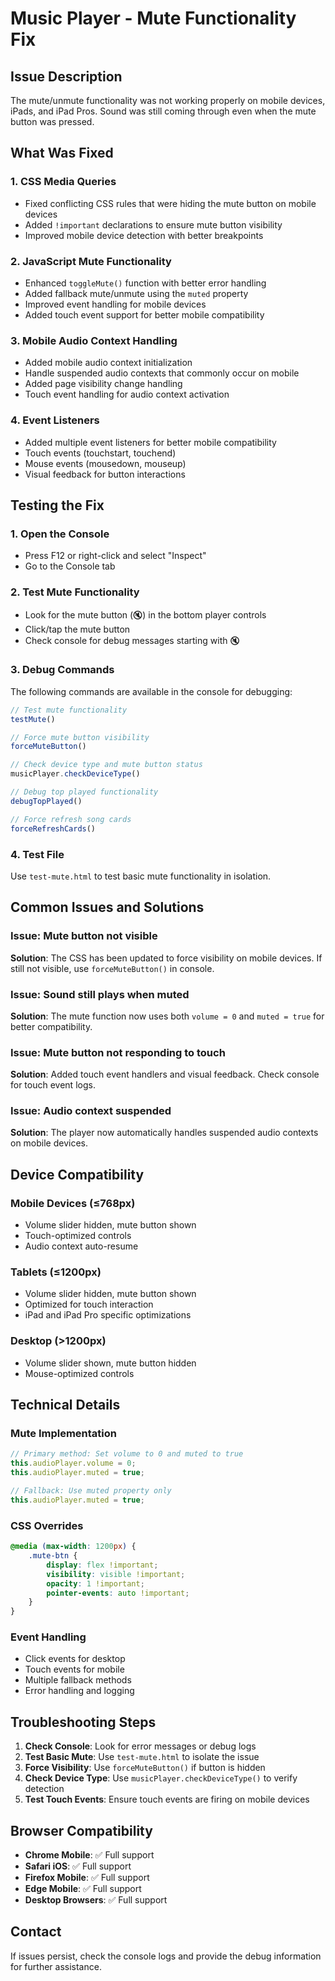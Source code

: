 # Music Player - Mute Functionality Fix

## Issue Description
The mute/unmute functionality was not working properly on mobile devices, iPads, and iPad Pros. Sound was still coming through even when the mute button was pressed.

## What Was Fixed

### 1. CSS Media Queries
- Fixed conflicting CSS rules that were hiding the mute button on mobile devices
- Added `!important` declarations to ensure mute button visibility
- Improved mobile device detection with better breakpoints

### 2. JavaScript Mute Functionality
- Enhanced `toggleMute()` function with better error handling
- Added fallback mute/unmute using the `muted` property
- Improved event handling for mobile devices
- Added touch event support for better mobile compatibility

### 3. Mobile Audio Context Handling
- Added mobile audio context initialization
- Handle suspended audio contexts that commonly occur on mobile
- Added page visibility change handling
- Touch event handling for audio context activation

### 4. Event Listeners
- Added multiple event listeners for better mobile compatibility
- Touch events (touchstart, touchend)
- Mouse events (mousedown, mouseup)
- Visual feedback for button interactions

## Testing the Fix

### 1. Open the Console
- Press F12 or right-click and select "Inspect"
- Go to the Console tab

### 2. Test Mute Functionality
- Look for the mute button (🔇) in the bottom player controls
- Click/tap the mute button
- Check console for debug messages starting with 🔇

### 3. Debug Commands
The following commands are available in the console for debugging:

```javascript
// Test mute functionality
testMute()

// Force mute button visibility
forceMuteButton()

// Check device type and mute button status
musicPlayer.checkDeviceType()

// Debug top played functionality
debugTopPlayed()

// Force refresh song cards
forceRefreshCards()
```

### 4. Test File
Use `test-mute.html` to test basic mute functionality in isolation.

## Common Issues and Solutions

### Issue: Mute button not visible
**Solution**: The CSS has been updated to force visibility on mobile devices. If still not visible, use `forceMuteButton()` in console.

### Issue: Sound still plays when muted
**Solution**: The mute function now uses both `volume = 0` and `muted = true` for better compatibility.

### Issue: Mute button not responding to touch
**Solution**: Added touch event handlers and visual feedback. Check console for touch event logs.

### Issue: Audio context suspended
**Solution**: The player now automatically handles suspended audio contexts on mobile devices.

## Device Compatibility

### Mobile Devices (≤768px)
- Volume slider hidden, mute button shown
- Touch-optimized controls
- Audio context auto-resume

### Tablets (≤1200px)
- Volume slider hidden, mute button shown
- Optimized for touch interaction
- iPad and iPad Pro specific optimizations

### Desktop (>1200px)
- Volume slider shown, mute button hidden
- Mouse-optimized controls

## Technical Details

### Mute Implementation
```javascript
// Primary method: Set volume to 0 and muted to true
this.audioPlayer.volume = 0;
this.audioPlayer.muted = true;

// Fallback: Use muted property only
this.audioPlayer.muted = true;
```

### CSS Overrides
```css
@media (max-width: 1200px) {
    .mute-btn {
        display: flex !important;
        visibility: visible !important;
        opacity: 1 !important;
        pointer-events: auto !important;
    }
}
```

### Event Handling
- Click events for desktop
- Touch events for mobile
- Multiple fallback methods
- Error handling and logging

## Troubleshooting Steps

1. **Check Console**: Look for error messages or debug logs
2. **Test Basic Mute**: Use `test-mute.html` to isolate the issue
3. **Force Visibility**: Use `forceMuteButton()` if button is hidden
4. **Check Device Type**: Use `musicPlayer.checkDeviceType()` to verify detection
5. **Test Touch Events**: Ensure touch events are firing on mobile devices

## Browser Compatibility

- **Chrome Mobile**: ✅ Full support
- **Safari iOS**: ✅ Full support  
- **Firefox Mobile**: ✅ Full support
- **Edge Mobile**: ✅ Full support
- **Desktop Browsers**: ✅ Full support

## Contact

If issues persist, check the console logs and provide the debug information for further assistance.

